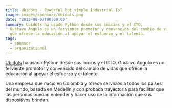 ```yaml
---
title: Ubidots - Powerful but simple Industrial IoT
image: images/sponsors/ubidots.png
date: "2023-09-07T00:00:00"
summary: Ubidots ha usado Python desde sus inicios y el CTO, 
  Gustavo Angulo es un ferviente promotor y convencido del cambio de vidas 
  que ofrece la educación al apoyar el esfuerzo y el talento.
tags:
  - sponsor
  - organizational
---
```


[Ubidots](https://ubidots.com/) ha usado Python desde sus inicios y el CTO, 
Gustavo Angulo es un ferviente promotor y convencido del cambio de vidas 
que ofrece la educación al apoyar el esfuerzo y el talento.

Una empresa que nació en Colombia y ofrece servicios a todos los países del
mundo, basada en Medellín y con probada trayectoria para facilitar que
las personas puedan entender y hacer uso de la información que sus
dispositivos brindan.


